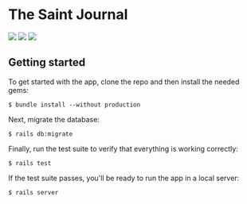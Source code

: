 # The Saint Journal

<a href="https://codeclimate.com/github/TrevorJin/saint_journal"><img src="https://codeclimate.com/github/TrevorJin/saint_journal/badges/gpa.svg" /></a> <a href="https://codeclimate.com/github/TrevorJin/saint_journal/coverage"><img src="https://codeclimate.com/github/TrevorJin/saint_journal/badges/coverage.svg" /></a> <a href="https://travis-ci.org/TrevorJin/saint_journal/"><img src = "https://travis-ci.org/TrevorJin/saint_journal.svg?branch=master" /></a>

## Getting started

To get started with the app, clone the repo and then install the needed gems:

```
$ bundle install --without production
```

Next, migrate the database:

```
$ rails db:migrate
```

Finally, run the test suite to verify that everything is working correctly:

```
$ rails test
```

If the test suite passes, you'll be ready to run the app in a local server:

```
$ rails server
```